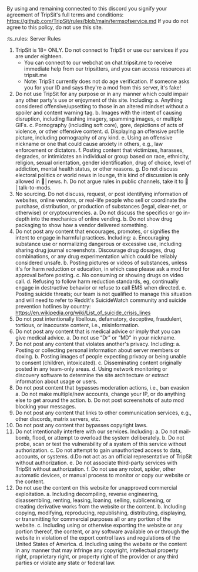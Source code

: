 By using and remaining connected to this discord you signify your agreement of TripSit's full terms and conditions: https://github.com/TripSit/rules/blob/main/termsofservice.md If you do not agree to this policy, do not use this site.

:ts_rules: Server Rules
1. TripSit is 18+ ONLY. Do not connect to TripSit or use our services if you are under eighteen.
	* You can connect to our webchat on chat.tripsit.me to receive immediate help from our tripsitters, and you can access resources at tripsit.me
	* Note: TripSit currently does not do age verification. If someone asks you for your ID and says they're a mod from this server, it's fake!
2. Do not use TripSit for any purpose or in any manner which could impair any other party's use or enjoyment of this site. Including:
	a. Anything considered offensive/upsetting to those in an altered mindset without a spoiler and content warning tag.
	b. Images with the intent of causing disruption, including flashing imagery, spamming images, or multiple GIFs.
	c. Pornography (including soft core), gore, depictions of acts of violence, or other offensive content.
	d. Displaying an offensive profile picture, including pornography of any kind.
	e. Using an offensive nickname or one that could cause anxiety in others, e.g., law enforcement or dictators.
	f. Posting content that victimizes, harasses, degrades, or intimidates an individual or group based on race, ethnicity, religion, sexual orientation,  gender identification, drug of choice, level of addiction, mental health status, or other reasons.
	g. Do not discuss electoral politics or world news in lounge, this kind of discussion is only allowed in ⁠📰│news.
	h. Do not argue rules in public channels, take it to ⁠🙊│talk-to-mods.
3. No sourcing. Do not discuss, request, or post identifying information of websites, online vendors, or real-life people who sell or coordinate the purchase, distribution, or production of substances (legal, clear-net, or otherwise) or cryptocurrencies.
	a. Do not discuss the specifics or go in-depth into the mechanics of online vending.
	b. Do not show drug packaging to show how a vendor delivered something.
4. Do not post any content that encourages, promotes, or signifies the intent to engage in harmful practices. Including:
	a. Encouraging substance use or normalizing dangerous or excessive use, including sharing drug journal screenshots. Discourage drug dosages, drug combinations, or any drug experimentation which could be reliably considered unsafe.
	b. Posting pictures or videos of substances, unless it's for harm reduction or education, in which case please ask a mod for approval before posting.
	c. No consuming or showing drugs on video call.
	d. Refusing to follow harm reduction standards, eg, continually engage in destructive behavior or refuse to call EMS when directed.
	e. Posting suicide threats; our team is not qualified to manage this situation and will need to refer to Reddit's SuicideWatch community and suicide prevention hotlines by country: https://en.wikipedia.org/wiki/List_of_suicide_crisis_lines
5. Do not post intentionally libellous, defamatory, deceptive, fraudulent, tortious, or inaccurate content, i.e., misinformation.
6. Do not post any content that is medical advice or imply that you can give medical advice.
	a. Do not use “Dr” or “MD” in your nickname.
7. Do not post any content that violates another's privacy. Including:
	a. Posting or collecting personal information about server members or doxing.
	b. Posting images of people expecting privacy or being unable to consent (children, intoxicated).
	c. Disseminating content originally posted in any team-only areas.
	d. Using network monitoring or discovery software to determine the site architecture or extract information about usage or users.
8. Do not post content that bypasses moderation actions, i.e., ban evasion
	a. Do not make multiple/new accounts, change your IP, or do anything else to get around the action.
	b. Do not post screenshots of auto mod blocking your messages.
9. Do not post any content that links to other communication services, e.g., other discords, matrix servers, etc.
10. Do not post any content that bypasses copyright laws.
11. Do not intentionally interfere with our services. Including:
	a. Do not mail-bomb, flood, or attempt to overload the system deliberately.
	b. Do not probe, scan or test the vulnerability of a system of this service without authorization.
	c. Do not attempt to gain unauthorized access to data, accounts, or systems.
	d.Do not act as an official representative of TripSit without authorization.
	e. Do not associate third-party services with TripSit without authorization.
	f. Do not use any robot, spider, other automatic devices, or manual process to monitor or copy our website or the content.
12. Do not use the content on this website for unapproved commercial exploitation.
	a. Including decompiling, reverse engineering, disassembling, renting, leasing, loaning, selling, sublicensing, or creating derivative works from the website or the content.
	b. Including copying, modifying, reproducing, republishing, distributing, displaying, or transmitting for commercial purposes all or any portion of the website.
	c. Including using or otherwise exporting the website or any portion thereof, the content, or any software available on or through the website in violation of the export control laws and regulations of the United States of America.
	d. Including using the website or the content in any manner that may infringe any copyright, intellectual property right, proprietary right, or property right of the provider or any third parties or violate any state or federal law.
